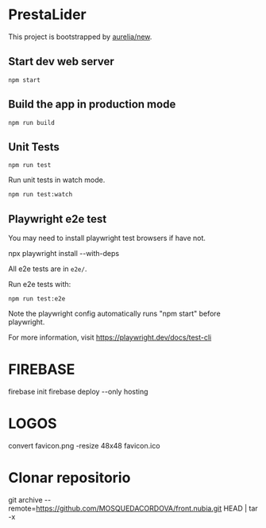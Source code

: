# PrestaLider

This project is bootstrapped by [aurelia/new](https://github.com/aurelia/new).

## Start dev web server

    npm start

## Build the app in production mode

    npm run build


## Unit Tests

    npm run test

Run unit tests in watch mode.

    npm run test:watch


## Playwright e2e test

You may need to install playwright test browsers if have not.

   npx playwright install --with-deps

All e2e tests are in `e2e/`.

Run e2e tests with:

    npm run test:e2e

Note the playwright config automatically runs "npm start" before playwright.

For more information, visit https://playwright.dev/docs/test-cli

# FIREBASE
firebase init
firebase deploy --only hosting

# LOGOS
convert favicon.png -resize 48x48 favicon.ico

# Clonar repositorio
git archive --remote=https://github.com/MOSQUEDACORDOVA/front.nubia.git HEAD | tar -x